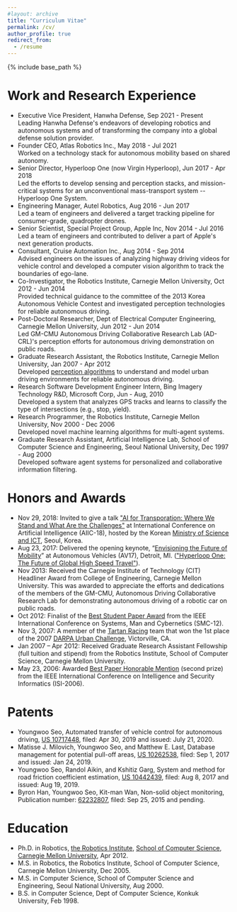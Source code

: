 ```yaml
---
#layout: archive
title: "Curriculum Vitae"
permalink: /cv/
author_profile: true
redirect_from:
  - /resume
---
```


{% include base_path %}

Work and Research Experience
======
* Executive Vice President, Hanwha Defense, Sep 2021 - Present<br/>
Leading Hanwha Defense's endeavors of developing robotics and autonomous systems and of transforming the company into a global defense solution provider.
* Founder CEO, Atlas Robotics Inc., May 2018 - Jul 2021<br/>
Worked on a technology stack for autonomous mobility based on shared autonomy.
* Senior Director, Hyperloop One (now Virgin Hyperloop), Jun 2017 - Apr 2018<br/>
Led the efforts to develop sensing and perception stacks, and mission-critical systems for an unconventional mass-transport system -- Hyperloop One System.
* Engineering Manager, Autel Robotics, Aug 2016 - Jun 2017<br/>
Led a team of engineers and delivered a target tracking pipeline for consumer-grade, quadropter drones.
* Senior Scientist, Special Project Group, Apple Inc, Nov 2014 - Jul 2016<br/>
Led a team of engineers and contributed to deliver a part of Apple's next generation products.
* Consultant, Cruise Automation Inc., Aug 2014 - Sep 2014<br/>
Advised engineers on the issues of analyzing highway driving videos for vehicle control and developed a computer vision algorithm to track the boundaries of ego-lane.
* Co-Investigator, the Robotics Institute, Carnegie Mellon University, Oct 2012 - Jun 2014<br/>
Provided technical guidance to the committee of the 2013 Korea Autonomous Vehicle Contest and investigated perception technologies for reliable autonomous driving.
* Post-Doctoral Researcher, Dept of Electrical Computer Engineering, Carnegie Mellon University, Jun 2012 - Jun 2014<br/>
Led GM-CMU Autonomous Driving Collaborative Research Lab (AD-CRL)'s perception efforts for autonomous driving demonstration on public roads.
* Graduate Research Assistant, the Robotics Institute, Carnegie Mellon University, Jan 2007 - Apr 2012<br/>
Developed [perception algorithms](http://www.cs.cmu.edu/~youngwoo/research.html) to understand and model urban driving environments for reliable autonomous driving.
* Research Software Development Engineer Intern, Bing Imagery Technology R&D, Microsoft Corp, Jun - Aug, 2010<br />
Developed a system that analyzes GPS tracks and learns to classify the type of intersections (e.g., stop, yield).
* Research Programmer, the Robotics Institute, Carnegie Mellon University, Nov 2000 - Dec 2006<br/>
Developed novel machine learning algorithms for multi-agent systems.
* Graduate Research Assistant, Artificial Intelligence Lab, School of Computer Science and Engineering, Seoul National University, Dec 1997 - Aug 2000<br/>
Developed software agent systems for personalized and collaborative information filtering.

Honors and Awards
======
* Nov 29, 2018: Invited to give a talk ["AI for Transporation: Where We Stand and What Are the Challenges"](/files/aiic-sneakview.pdf) at International Conference on Artificial Intelligence (AIIC-18), hosted by the Korean [Ministry of Science and ICT](/files/181121-msit-letter-aiic-18.pdf), Seoul, Korea.
* Aug 23, 2017: Delivered the opening keynote, “[Envisioning the Future of Mobility](https://www.trunews.com/article/intro-the-autonomous-vehicles-2017-detroit-summit)” at Autonomous
Vehicles (AV17), Detroit, MI. (["Hyperloop One: The Future of Global High Speed Travel"](https://www.trunews.com/article/hyperloop-one-the-future-of-global-high-speed-travel)).
* Nov 2013: Received the Carnegie Institute of Technology (CIT) Headliner Award from College of Engineering, Carnegie Mellon University. This was awarded to appreciate the efforts and dedications of the members of the GM-CMU, Autonomous Driving Collaborative Research Lab for demonstrating autonomous driving of a robotic car on public roads. 
* Oct 2012: Finalist of the [Best Student Paper Award](/files/smc-2012-best-student-paper-finalist-award.pdf) from the IEEE International Conference
on Systems, Man and Cybernetics (SMC-12).
* Nov 3, 2007: A member of the [Tartan Racing](http://www.tartanracing.org/) team that won the 1st place of the
2007 [DARPA Urban Challenge](http://archive.darpa.mil/grandchallenge/), Victorville, CA.
* Jan 2007 – Apr 2012: Received Graduate Research Assistant Fellowship (full tuition and
stipend) from the Robotics Institute, School of Computer Science, Carnegie Mellon University.
* May 23, 2006: Awarded [Best Paper Honorable Mention](/files/isi-06-award.pdf) (second prize) from the IEEE International Conference on Intelligence and Security Informatics (ISI-2006).

Patents
======
* Youngwoo Seo, Automated transfer of vehicle control for autonomous driving, [US 10717448](http://patft1.uspto.gov/netacgi/nph-Parser?Sect1=PTO1&Sect2=HITOFF&d=PALL&p=1&u=%2Fnetahtml%2FPTO%2Fsrchnum.htm&r=1&f=G&l=50&s1=10717448.PN.&OS=PN/10717448&RS=PN/10717448), filed: Apr 30, 2019 and issued: July 21, 2020.  
* Matisse J. Milovich, Youngwoo Seo, and Matthew E. Last, Database management for potential pull-off areas, [US 10262538](https://patft1.uspto.gov/netacgi/nph-Parser?Sect1=PTO1&Sect2=HITOFF&d=PALL&p=1&u=%2Fnetahtml%2FPTO%2Fsrchnum.htm&r=1&f=G&l=50&s1=10262538.PN.&OS=PN/10262538&RS=PN/10262538), filed: Sep 1, 2017 and issued: Jan 24, 2019.
* Youngwoo Seo, Randol Aikin, and Kshitiz Garg, System and method for road friction coefficient estimation, [US 10442439](https://patft1.uspto.gov/netacgi/nph-Parser?Sect1=PTO1&Sect2=HITOFF&d=PALL&p=1&u=%2Fnetahtml%2FPTO%2Fsrchnum.htm&r=1&f=G&l=50&s1=10442439.PN.&OS=PN/10442439&RS=PN/10442439), filed: Aug 8, 2017 and issued: Aug 19, 2019.
* Byron Han, Youngwoo Seo, Kit-man Wan, Non-solid object monitoring, Publication number: [62232807](http://appft.uspto.gov/netacgi/nph-Parser?Sect1=PTO2&Sect2=HITOFF&p=1&u=%2Fnetahtml%2FPTO%2Fsearch-bool.html&r=1&f=G&l=50&co1=AND&d=PG01&s1=20190072969.PGNR.&OS=DN/20190072969&RS=DN/20190072969), filed: Sep 25, 2015 and pending.

Education
======
* Ph.D. in Robotics, [the Robotics Institute](http://www.ri.cmu.edu), [School of Computer Science](https://www.scs.cmu.edu/), [Carnegie Mellon University](http://www.cmu.edu), Apr 2012.
* M.S. in Robotics, the Robotics Institute, School of Computer Science, Carnegie Mellon University, Dec 2005.
* M.S. in Computer Science, School of Computer Science and Engineering, Seoul National University, Aug 2000.
* B.S. in Computer Science, Dept of Computer Science, Konkuk University, Feb 1998.
